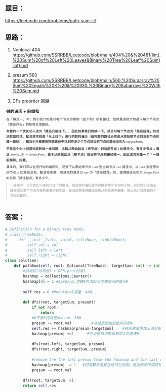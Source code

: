 ## 题目：
https://leetcode.com/problems/path-sum-iii/

## 思路：
1. Nonlocal 404
https://github.com/SSRRBB/Leetcode/blob/main/404%20&%20481(lint).%20Sum%20of%20Left%20Leaves&Binary%20Tree%20Leaf%20Sum(lint).md

3. presum 560
 https://github.com/SSRRBB/Leetcode/blob/main/560.%20Subarray%20Sum%20Equals%20K%20&%20930.%20Binary%20Subarrays%20With%20Sum.md

5. DFs preorder 回溯


![a](https://github.com/SSRRBB/Leetcode/blob/main/Images/360.png)
## 答案：
```python
# Definition for a binary tree node.
# class TreeNode:
#     def __init__(self, val=0, left=None, right=None):
#         self.val = val
#         self.left = left
#         self.right = right
class Solution:
    def pathSum(self, root: Optional[TreeNode], targetSum: int) -> int:
        #前缀和(哈希表) + DFS pre(回溯)
        hashmap = collections.Counter()
        hashmap[0] = 1 ##presum:次数#考虑起点为根结点的情况#
  
        self.res = 0 ##nonlocal变量  404
         
        def dfs(root, targetSum, presum):
            if not root:
                return
            ##下面3行就是presum  560
            presum += root.val         #从结点到当前结点的和#
            self.res += hashmap[presum-targetSum]    #在结果值里加上满足前缀和为presum-targetSum的节点数#
            hashmap[presum] +=1      #将当前结点前缀和加入哈希表#
            
            dfs(root.left, targetSum, presum)        
            dfs(root.right, targetSum, presum)
            
            #remove the the last presum from the hashmap and the last root.val from presum
            hashmap[presum] -= 1   #回溯算法需要在递归后回溯，避免影响不同路径的递归#
            presum -= root.val 

        dfs(root, targetSum, 0)
        return self.res

```

